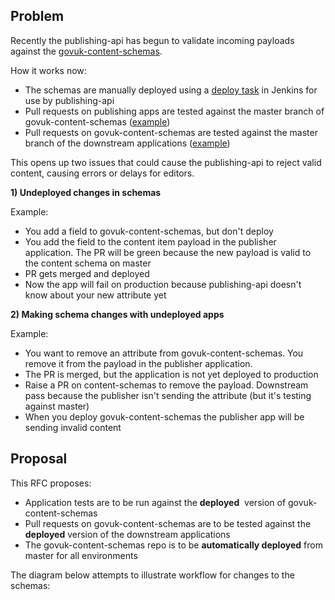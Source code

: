 ## Problem

Recently the publishing-api&nbsp;has begun to validate incoming payloads against the [govuk-content-schemas](https://github.com/alphagov/govuk-content-schemas).

How it works now:

- The schemas are manually deployed using a [deploy task](https://deploy.integration.publishing.service.gov.uk/job/Deploy_GOVUK_Content_Schemas/) in Jenkins for use by publishing-api
- Pull requests on&nbsp;publishing apps are tested against the master branch of govuk-content-schemas ([example](https://github.com/alphagov/calendars/blob/51a9583b4de80aeca53c9f3762f6412c24a3c951/jenkins.sh#L45))
- Pull requests on&nbsp;govuk-content-schemas are tested against the master branch of the downstream applications ([example](https://ci.dev.publishing.service.gov.uk/job/govuk_business_support_finder_schema_tests/configure))&nbsp;

This opens up two issues that could cause the publishing-api to reject valid content, causing errors or delays for editors.

**1) Undeployed changes in schemas**

Example:

- You add a field to govuk-content-schemas, but don't deploy
- You add the field to the content item payload in the publisher application. The PR will be green because the new payload is valid to the content schema on master
- PR gets merged and deployed
- Now the app will fail on production because publishing-api&nbsp;doesn't know about your new attribute yet

**2) Making schema changes with undeployed apps**

Example:

- You want to remove an attribute from govuk-content-schemas. You remove it from the payload in the publisher application.&nbsp;
- The PR is merged, but the application is not yet deployed to production
- Raise a PR on content-schemas to remove the payload. Downstream pass because the publisher isn't sending the attribute (but it's testing against master)
- When you deploy govuk-content-schemas the publisher app will be sending invalid content

## Proposal

This RFC proposes:&nbsp;

- Application tests are to be run against the **deployed** &nbsp;version of govuk-content-schemas
- Pull requests on govuk-content-schemas are to be tested against the **deployed** version of the downstream applications
- The govuk-content-schemas repo is to be **automatically deployed** from master for all environments

The diagram below attempts to illustrate workflow for changes to the schemas:

